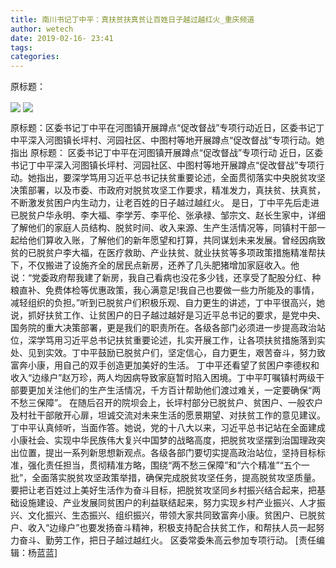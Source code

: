 ```yaml
---
title: 南川书记丁中平：真扶贫扶真贫让百姓日子越过越红火_重庆频道
author: wetech
date: 2019-02-16- 23:41
tags: 
categories: 
---
```

原标题：
<!-- more -->
                
<img align="center" border="0" src="http://p3.ifengimg.com/a/2019_07/11533e5a6fed768_size122_w768_h401.jpg" />
                
<img align="center" border="0" src="http://p2.ifengimg.com/a/2016/0810/204c433878d5cf9size1_w16_h16.png" />
            
原标题：区委书记丁中平在河图镇开展蹲点“促改督战”专项行动近日，区委书记丁中平深入河图镇长坪村、河园社区、中图村等地开展蹲点“促改督战”专项行动。她指出
原标题：
区委书记丁中平在河图镇开展蹲点“促改督战”专项行动
近日，区委书记丁中平深入河图镇长坪村、河园社区、中图村等地开展蹲点“促改督战”专项行动。她指出，要深学笃用习近平总书记扶贫重要论述，全面贯彻落实中央脱贫攻坚决策部署，以及市委、市政府对脱贫攻坚工作要求，精准发力，真扶贫、扶真贫，不断激发贫困户内生动力，让老百姓的日子越过越红火。
是日，丁中平先后走进已脱贫户华永明、李大福、李学芳、李平伦、张承禄、邹宗文、赵长生家中，详细了解他们的家庭人员结构、脱贫时间、收入来源、生产生活情况等，同镇村干部一起给他们算收入账，了解他们的新年愿望和打算，共同谋划未来发展。曾经因病致贫的已脱贫户李大福，在医疗救助、产业扶贫、就业扶贫等多项政策措施精准帮扶下，不仅搬进了设施齐全的居民点新房，还养了几头肥猪增加家庭收入。他说：“党委政府帮我建了新房，我自己看病也没花多少钱，还享受了配股分红、种粮直补、免费体检等优惠政策，我心满意足!我自己也要做一些力所能及的事情，减轻组织的负担。”听到已脱贫户们积极乐观、自力更生的讲述，丁中平很高兴，她说，抓好扶贫工作、让贫困户的日子越过越好是习近平总书记的要求，是党中央、国务院的重大决策部署，更是我们的职责所在。各级各部门必须进一步提高政治站位，深学笃用习近平总书记扶贫重要论述，扎实开展工作，让各项扶贫措施落到实处、见到实效。丁中平鼓励已脱贫户们，坚定信心，自力更生，艰苦奋斗，努力致富奔小康，用自己的双手创造更加美好的生活。
丁中平还看望了贫困户李德权和收入“边缘户”赵万珍，两人均因病导致家庭暂时陷入困境。丁中平叮嘱镇村两级干部要更加关注他们的生产生活情况，千方百计帮助他们渡过难关，一定要确保“两不愁三保障”。
在随后召开的院坝会上，长坪村部分已脱贫户、贫困户、一般农户及村社干部敞开心扉，坦诚交流对未来生活的愿景期望、对扶贫工作的意见建议。丁中平认真倾听，当面作答。她说，党的十八大以来，习近平总书记站在全面建成小康社会、实现中华民族伟大复兴中国梦的战略高度，把脱贫攻坚摆到治国理政突出位置，提出一系列新思想新观点。各级各部门要切实提高政治站位，坚持目标标准，强化责任担当，贯彻精准方略，围绕“两不愁三保障”和“六个精准”“五个一批”，全面落实脱贫攻坚政策举措，确保完成脱贫攻坚任务，提高脱贫攻坚质量。要把让老百姓过上美好生活作为奋斗目标，把脱贫攻坚同乡村振兴结合起来，把基础设施建设、产业发展同贫困户的利益联结起来，努力实现乡村产业振兴、人才振兴、文化振兴、生态振兴、组织振兴，带领大家共同致富奔小康。贫困户、已脱贫户、收入“边缘户”也要发扬奋斗精神，积极支持配合扶贫工作，和帮扶人员一起努力奋斗、勤劳工作，把日子越过越红火。
区委常委朱高云参加专项行动。
[责任编辑：杨蓝蓝]
            
